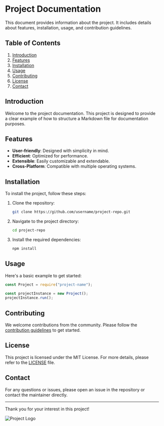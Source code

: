 # Project Documentation

This document provides information about the project. It includes details about features, installation, usage, and contribution guidelines.

## Table of Contents

1. [Introduction](#introduction)
2. [Features](#features)
3. [Installation](#installation)
4. [Usage](#usage)
5. [Contributing](#contributing)
6. [License](#license)
7. [Contact](#contact)

## Introduction

Welcome to the project documentation. This project is designed to provide a clear example of how to structure a Markdown file for documentation purposes.

## Features

- **User-friendly**: Designed with simplicity in mind.
- **Efficient**: Optimized for performance.
- **Extensible**: Easily customizable and extendable.
- **Cross-Platform**: Compatible with multiple operating systems.

## Installation

To install the project, follow these steps:

1. Clone the repository:
   ```sh
   git clone https://github.com/username/project-repo.git
   ```
2. Navigate to the project directory:
   ```sh
   cd project-repo
   ```
3. Install the required dependencies:
   ```sh
   npm install
   ```

## Usage

Here's a basic example to get started:

```javascript
const Project = require("project-name");

const projectInstance = new Project();
projectInstance.run();
```

## Contributing

We welcome contributions from the community. Please follow the [contribution guidelines](CONTRIBUTING.md) to get started.

## License

This project is licensed under the MIT License. For more details, please refer to the [LICENSE](LICENSE) file.

## Contact

For any questions or issues, please open an issue in the repository or contact the maintainer directly.

---

Thank you for your interest in this project!

![Project Logo](https://example.com/logo.png)
